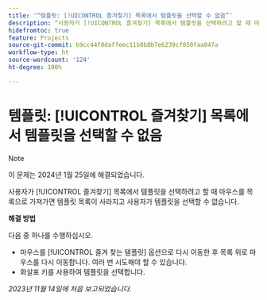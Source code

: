 ```yaml
---
title: '“템플릿: [!UICONTROL 즐겨찾기] 목록에서 템플릿을 선택할 수 없음”'
description: “사용자가 [!UICONTROL 즐겨찾기] 목록에서 템플릿을 선택하려고 할 때 마우스를 목록으로 가져가면 템플릿 목록이 사라지고 사용자가 템플릿을 선택할 수 없습니다.”
hidefromtoc: true
feature: Projects
source-git-commit: b9cc44f0daffeec11b8b8b7e6239cf050faa047a
workflow-type: ht
source-wordcount: '124'
ht-degree: 100%

---
```



# 템플릿: [!UICONTROL 즐겨찾기] 목록에서 템플릿을 선택할 수 없음

>[!NOTE]
>
>이 문제는 2024년 1월 25일에 해결되었습니다.

사용자가 [!UICONTROL 즐겨찾기] 목록에서 템플릿을 선택하려고 할 때 마우스를 목록으로 가져가면 템플릿 목록이 사라지고 사용자가 템플릿을 선택할 수 없습니다.

**해결 방법**

다음 중 하나를 수행하십시오.

* 마우스를 [!UICONTROL 즐겨 찾는 템플릿] 옵션으로 다시 이동한 후 목록 위로 마우스를 다시 이동합니다. 여러 번 시도해야 할 수 있습니다.
* 화살표 키를 사용하여 템플릿을 선택합니다.

_2023년 11월 14일에 처음 보고되었습니다._

